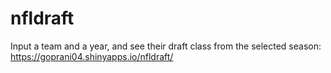 # nfldraft

Input a team and a year, and see their draft class from the selected season: https://goprani04.shinyapps.io/nfldraft/
